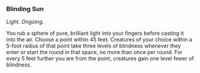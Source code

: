 ### Blinding Sun
_Light. Ongoing._

You rub a sphere of pure, brilliant light into your fingers before casting it into the air. Choose a point within 45 feet. Creatures of your choice within a 5-foot radius of that point take three levels of blindness whenever they enter or start the round in that space, no more than once per round. For every 5 feet further you are from the point, creatures gain one level fewer of blindness.
